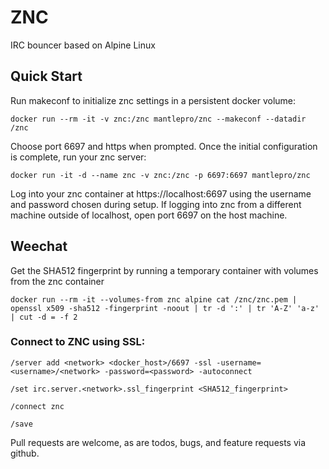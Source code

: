 # ZNC

IRC bouncer based on Alpine Linux

## Quick Start

Run makeconf to initialize znc settings in a persistent docker volume:

    docker run --rm -it -v znc:/znc mantlepro/znc --makeconf --datadir /znc

Choose port 6697 and https when prompted. Once the initial configuration is complete, run your znc server:

    docker run -it -d --name znc -v znc:/znc -p 6697:6697 mantlepro/znc

Log into your znc container at https://localhost:6697 using the username and password chosen during setup. If logging into znc from a different machine outside of localhost, open port 6697 on the host machine.

## Weechat

Get the SHA512 fingerprint by running a temporary container with volumes from the znc container

    docker run --rm -it --volumes-from znc alpine cat /znc/znc.pem | openssl x509 -sha512 -fingerprint -noout | tr -d ':' | tr 'A-Z' 'a-z' | cut -d = -f 2

### Connect to ZNC using SSL:

    /server add <network> <docker_host>/6697 -ssl -username=<username>/<network> -password=<password> -autoconnect

    /set irc.server.<network>.ssl_fingerprint <SHA512_fingerprint>

    /connect znc

    /save

Pull requests are welcome, as are todos, bugs, and feature requests via github.
